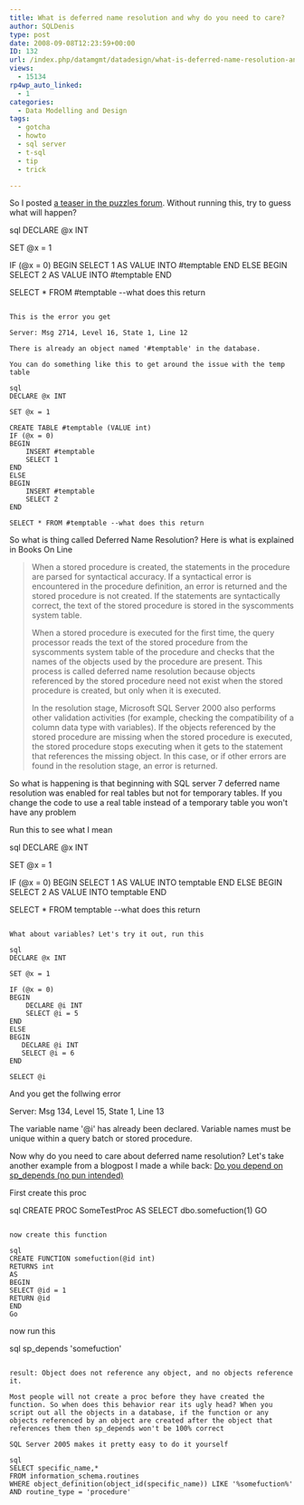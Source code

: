 ```yaml
---
title: What is deferred name resolution and why do you need to care?
author: SQLDenis
type: post
date: 2008-09-08T12:23:59+00:00
ID: 132
url: /index.php/datamgmt/datadesign/what-is-deferred-name-resolution-and-why/
views:
  - 15134
rp4wp_auto_linked:
  - 1
categories:
  - Data Modelling and Design
tags:
  - gotcha
  - howto
  - sql server
  - t-sql
  - tip
  - trick

---
```

So I posted [a teaser in the puzzles forum][1]. Without running this, try to guess what will happen?

sql
DECLARE @x INT
 
SET @x = 1
 
IF (@x = 0)
BEGIN
    SELECT 1 AS VALUE INTO #temptable
END
ELSE
BEGIN
   SELECT 2 AS VALUE INTO #temptable
END
 
SELECT * FROM #temptable --what does this return
```

This is the error you get
  
Server: Msg 2714, Level 16, State 1, Line 12
  
There is already an object named '#temptable' in the database.

You can do something like this to get around the issue with the temp table

sql
DECLARE @x INT
 
SET @x = 1
 
CREATE TABLE #temptable (VALUE int)
IF (@x = 0)
BEGIN
    INSERT #temptable
    SELECT 1 
END
ELSE
BEGIN
    INSERT #temptable
    SELECT 2
END
 
SELECT * FROM #temptable --what does this return
```

So what is thing called Deferred Name Resolution? Here is what is explained in Books On Line

> When a stored procedure is created, the statements in the procedure are parsed for syntactical accuracy. If a syntactical error is encountered in the procedure definition, an error is returned and the stored procedure is not created. If the statements are syntactically correct, the text of the stored procedure is stored in the syscomments system table.
> 
> When a stored procedure is executed for the first time, the query processor reads the text of the stored procedure from the syscomments system table of the procedure and checks that the names of the objects used by the procedure are present. This process is called deferred name resolution because objects referenced by the stored procedure need not exist when the stored procedure is created, but only when it is executed.
> 
> In the resolution stage, Microsoft SQL Server 2000 also performs other validation activities (for example, checking the compatibility of a column data type with variables). If the objects referenced by the stored procedure are missing when the stored procedure is executed, the stored procedure stops executing when it gets to the statement that references the missing object. In this case, or if other errors are found in the resolution stage, an error is returned.

So what is happening is that beginning with SQL server 7 deferred name resolution was enabled for real tables but not for temporary tables. If you change the code to use a real table instead of a temporary table you won't have any problem
  
Run this to see what I mean

sql
DECLARE @x INT
 
SET @x = 1
 
IF (@x = 0)
BEGIN
    SELECT 1 AS VALUE INTO temptable
END
ELSE
BEGIN
   SELECT 2 AS VALUE INTO temptable
END
 
SELECT * FROM temptable --what does this return
```

What about variables? Let's try it out, run this

sql
DECLARE @x INT
 
SET @x = 1
 
IF (@x = 0)
BEGIN
    DECLARE @i INT
    SELECT @i = 5
END
ELSE
BEGIN
   DECLARE @i INT
   SELECT @i = 6
END
 
SELECT @i
```

And you get the follwing error
  
Server: Msg 134, Level 15, State 1, Line 13
  
The variable name '@i' has already been declared. Variable names must be unique within a query batch or stored procedure.

Now why do you need to care about deferred name resolution? Let's take another example from a blogpost I made a while back: [Do you depend on sp_depends (no pun intended)][2] 

First create this proc

sql
CREATE PROC SomeTestProc
AS
SELECT dbo.somefuction(1)
GO
```

now create this function

sql
CREATE FUNCTION somefuction(@id int)
RETURNS int
AS
BEGIN
SELECT @id = 1
RETURN @id
END
Go
```

now run this

sql
sp_depends 'somefuction'
```

result: Object does not reference any object, and no objects reference it.

Most people will not create a proc before they have created the function. So when does this behavior rear its ugly head? When you script out all the objects in a database, if the function or any objects referenced by an object are created after the object that references them then sp_depends won't be 100% correct

SQL Server 2005 makes it pretty easy to do it yourself

sql
SELECT specific_name,* 
FROM information_schema.routines 
WHERE object_definition(object_id(specific_name)) LIKE '%somefuction%' 
AND routine_type = 'procedure'
```


 [1]: http://forum.ltd.local/viewtopic.php?f=102&t=2829
 [2]: http://sqlblog.com/blogs/denis_gobo/archive/2008/05/06/6653.aspx